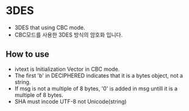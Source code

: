 # 3DES
- 3DES that using CBC mode.
- CBC모드를 사용한 3DES 방식의 암호화 입니다.

## How to use
- ivtext is Initialization Vector in CBC mode.
- The first 'b' in DECIPHERED indicates that it is a bytes object, not a string.
- If msg is not a multiple of 8 bytes, '0' is added in msg untill it is a multiple of 8 bytes.
- SHA must incode UTF-8 not Unicode(string)

